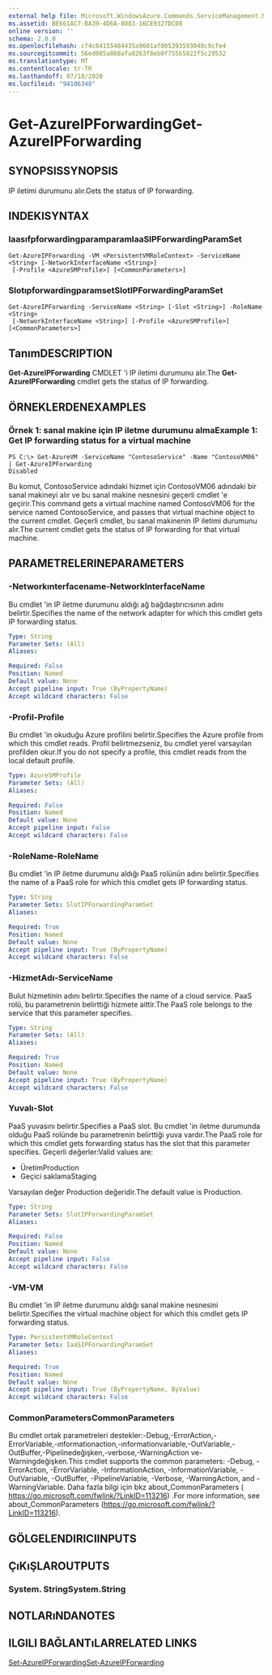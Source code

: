 ```yaml
---
external help file: Microsoft.WindowsAzure.Commands.ServiceManagement.Network.dll-Help.xml
ms.assetid: BE661AC7-BA39-4D6A-8083-16CE9327DC08
online version: ''
schema: 2.0.0
ms.openlocfilehash: cf4c84155484435a9601af005393593040c9cfe4
ms.sourcegitcommit: 56ed085a868afa8263f8eb0f755b5822f5c29532
ms.translationtype: MT
ms.contentlocale: tr-TR
ms.lasthandoff: 07/18/2020
ms.locfileid: "94106348"
---
```

# <span data-ttu-id="36914-101">Get-AzureIPForwarding</span><span class="sxs-lookup"><span data-stu-id="36914-101">Get-AzureIPForwarding</span></span>

## <span data-ttu-id="36914-102">SYNOPSIS</span><span class="sxs-lookup"><span data-stu-id="36914-102">SYNOPSIS</span></span>
<span data-ttu-id="36914-103">IP iletimi durumunu alır.</span><span class="sxs-lookup"><span data-stu-id="36914-103">Gets the status of IP forwarding.</span></span>

## <span data-ttu-id="36914-104">INDEKI</span><span class="sxs-lookup"><span data-stu-id="36914-104">SYNTAX</span></span>

### <span data-ttu-id="36914-105">Iaasıfpforwardingparamparam</span><span class="sxs-lookup"><span data-stu-id="36914-105">IaaSIPForwardingParamSet</span></span>
```
Get-AzureIPForwarding -VM <PersistentVMRoleContext> -ServiceName <String> [-NetworkInterfaceName <String>]
 [-Profile <AzureSMProfile>] [<CommonParameters>]
```

### <span data-ttu-id="36914-106">Slotıpforwardingparamset</span><span class="sxs-lookup"><span data-stu-id="36914-106">SlotIPForwardingParamSet</span></span>
```
Get-AzureIPForwarding -ServiceName <String> [-Slot <String>] -RoleName <String>
 [-NetworkInterfaceName <String>] [-Profile <AzureSMProfile>] [<CommonParameters>]
```

## <span data-ttu-id="36914-107">Tanım</span><span class="sxs-lookup"><span data-stu-id="36914-107">DESCRIPTION</span></span>
<span data-ttu-id="36914-108">**Get-AzureIPForwarding** CMDLET 'i IP iletimi durumunu alır.</span><span class="sxs-lookup"><span data-stu-id="36914-108">The **Get-AzureIPForwarding** cmdlet gets the status of IP forwarding.</span></span>

## <span data-ttu-id="36914-109">ÖRNEKLERDEN</span><span class="sxs-lookup"><span data-stu-id="36914-109">EXAMPLES</span></span>

### <span data-ttu-id="36914-110">Örnek 1: sanal makine için IP iletme durumunu alma</span><span class="sxs-lookup"><span data-stu-id="36914-110">Example 1: Get IP forwarding status for a virtual machine</span></span>
```
PS C:\> Get-AzureVM -ServiceName "ContosoService" -Name "ContosoVM06" | Get-AzureIPForwarding
Disabled
```

<span data-ttu-id="36914-111">Bu komut, ContosoService adındaki hizmet için ContosoVM06 adındaki bir sanal makineyi alır ve bu sanal makine nesnesini geçerli cmdlet 'e geçirir.</span><span class="sxs-lookup"><span data-stu-id="36914-111">This command gets a virtual machine named ContosoVM06 for the service named ContosoService, and passes that virtual machine object to the current cmdlet.</span></span>
<span data-ttu-id="36914-112">Geçerli cmdlet, bu sanal makinenin IP iletimi durumunu alır.</span><span class="sxs-lookup"><span data-stu-id="36914-112">The current cmdlet gets the status of IP forwarding for that virtual machine.</span></span>

## <span data-ttu-id="36914-113">PARAMETRELERINE</span><span class="sxs-lookup"><span data-stu-id="36914-113">PARAMETERS</span></span>

### <span data-ttu-id="36914-114">-Networkınterfacename</span><span class="sxs-lookup"><span data-stu-id="36914-114">-NetworkInterfaceName</span></span>
<span data-ttu-id="36914-115">Bu cmdlet 'in IP iletme durumunu aldığı ağ bağdaştırıcısının adını belirtir.</span><span class="sxs-lookup"><span data-stu-id="36914-115">Specifies the name of the network adapter for which this cmdlet gets IP forwarding status.</span></span>

```yaml
Type: String
Parameter Sets: (All)
Aliases: 

Required: False
Position: Named
Default value: None
Accept pipeline input: True (ByPropertyName)
Accept wildcard characters: False
```

### <span data-ttu-id="36914-116">-Profil</span><span class="sxs-lookup"><span data-stu-id="36914-116">-Profile</span></span>
<span data-ttu-id="36914-117">Bu cmdlet 'in okuduğu Azure profilini belirtir.</span><span class="sxs-lookup"><span data-stu-id="36914-117">Specifies the Azure profile from which this cmdlet reads.</span></span> <span data-ttu-id="36914-118">Profil belirtmezseniz, bu cmdlet yerel varsayılan profilden okur.</span><span class="sxs-lookup"><span data-stu-id="36914-118">If you do not specify a profile, this cmdlet reads from the local default profile.</span></span>

```yaml
Type: AzureSMProfile
Parameter Sets: (All)
Aliases: 

Required: False
Position: Named
Default value: None
Accept pipeline input: False
Accept wildcard characters: False
```

### <span data-ttu-id="36914-119">-RoleName</span><span class="sxs-lookup"><span data-stu-id="36914-119">-RoleName</span></span>
<span data-ttu-id="36914-120">Bu cmdlet 'in IP iletme durumunu aldığı PaaS rolünün adını belirtir.</span><span class="sxs-lookup"><span data-stu-id="36914-120">Specifies the name of a PaaS role for which this cmdlet gets IP forwarding status.</span></span>

```yaml
Type: String
Parameter Sets: SlotIPForwardingParamSet
Aliases: 

Required: True
Position: Named
Default value: None
Accept pipeline input: True (ByPropertyName)
Accept wildcard characters: False
```

### <span data-ttu-id="36914-121">-HizmetAdı</span><span class="sxs-lookup"><span data-stu-id="36914-121">-ServiceName</span></span>
<span data-ttu-id="36914-122">Bulut hizmetinin adını belirtir.</span><span class="sxs-lookup"><span data-stu-id="36914-122">Specifies the name of a cloud service.</span></span>
<span data-ttu-id="36914-123">PaaS rolü, bu parametrenin belirttiği hizmete aittir.</span><span class="sxs-lookup"><span data-stu-id="36914-123">The PaaS role belongs to the service that this parameter specifies.</span></span>

```yaml
Type: String
Parameter Sets: (All)
Aliases: 

Required: True
Position: Named
Default value: None
Accept pipeline input: True (ByPropertyName)
Accept wildcard characters: False
```

### <span data-ttu-id="36914-124">Yuvalı</span><span class="sxs-lookup"><span data-stu-id="36914-124">-Slot</span></span>
<span data-ttu-id="36914-125">PaaS yuvasını belirtir.</span><span class="sxs-lookup"><span data-stu-id="36914-125">Specifies a PaaS slot.</span></span>
<span data-ttu-id="36914-126">Bu cmdlet 'in iletme durumunda olduğu PaaS rolünde bu parametrenin belirttiği yuva vardır.</span><span class="sxs-lookup"><span data-stu-id="36914-126">The PaaS role for which this cmdlet gets forwarding status has the slot that this parameter specifies.</span></span>
<span data-ttu-id="36914-127">Geçerli değerler:</span><span class="sxs-lookup"><span data-stu-id="36914-127">Valid values are:</span></span> 

- <span data-ttu-id="36914-128">Üretim</span><span class="sxs-lookup"><span data-stu-id="36914-128">Production</span></span>
- <span data-ttu-id="36914-129">Geçici saklama</span><span class="sxs-lookup"><span data-stu-id="36914-129">Staging</span></span> 

<span data-ttu-id="36914-130">Varsayılan değer Production değeridir.</span><span class="sxs-lookup"><span data-stu-id="36914-130">The default value is Production.</span></span>

```yaml
Type: String
Parameter Sets: SlotIPForwardingParamSet
Aliases: 

Required: False
Position: Named
Default value: None
Accept pipeline input: False
Accept wildcard characters: False
```

### <span data-ttu-id="36914-131">-VM</span><span class="sxs-lookup"><span data-stu-id="36914-131">-VM</span></span>
<span data-ttu-id="36914-132">Bu cmdlet 'in IP iletme durumunu aldığı sanal makine nesnesini belirtir.</span><span class="sxs-lookup"><span data-stu-id="36914-132">Specifies the virtual machine object for which this cmdlet gets IP forwarding status.</span></span>

```yaml
Type: PersistentVMRoleContext
Parameter Sets: IaaSIPForwardingParamSet
Aliases: 

Required: True
Position: Named
Default value: None
Accept pipeline input: True (ByPropertyName, ByValue)
Accept wildcard characters: False
```

### <span data-ttu-id="36914-133">CommonParameters</span><span class="sxs-lookup"><span data-stu-id="36914-133">CommonParameters</span></span>
<span data-ttu-id="36914-134">Bu cmdlet ortak parametreleri destekler:-Debug,-ErrorAction,-ErrorVariable,-ınformationaction,-ınformationvariable,-OutVariable,-OutBuffer,-Pipelinedeğişken,-verbose,-WarningAction ve-Warningdeğişken.</span><span class="sxs-lookup"><span data-stu-id="36914-134">This cmdlet supports the common parameters: -Debug, -ErrorAction, -ErrorVariable, -InformationAction, -InformationVariable, -OutVariable, -OutBuffer, -PipelineVariable, -Verbose, -WarningAction, and -WarningVariable.</span></span> <span data-ttu-id="36914-135">Daha fazla bilgi için bkz about_CommonParameters ( https://go.microsoft.com/fwlink/?LinkID=113216) .</span><span class="sxs-lookup"><span data-stu-id="36914-135">For more information, see about_CommonParameters (https://go.microsoft.com/fwlink/?LinkID=113216).</span></span>

## <span data-ttu-id="36914-136">GÖLGELENDIRICI</span><span class="sxs-lookup"><span data-stu-id="36914-136">INPUTS</span></span>

## <span data-ttu-id="36914-137">ÇıKıŞLAR</span><span class="sxs-lookup"><span data-stu-id="36914-137">OUTPUTS</span></span>

### <span data-ttu-id="36914-138">System. String</span><span class="sxs-lookup"><span data-stu-id="36914-138">System.String</span></span>

## <span data-ttu-id="36914-139">NOTLARıNDA</span><span class="sxs-lookup"><span data-stu-id="36914-139">NOTES</span></span>

## <span data-ttu-id="36914-140">ILGILI BAĞLANTıLAR</span><span class="sxs-lookup"><span data-stu-id="36914-140">RELATED LINKS</span></span>

[<span data-ttu-id="36914-141">Set-AzureIPForwarding</span><span class="sxs-lookup"><span data-stu-id="36914-141">Set-AzureIPForwarding</span></span>](./Set-AzureIPForwarding.md)



